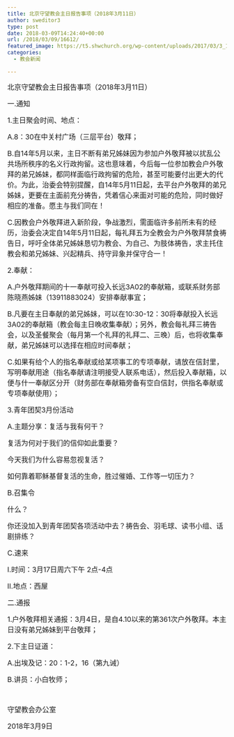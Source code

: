 ```yaml
---
title: 北京守望教会主日报告事项（2018年3月11日）
author: sweditor3
type: post
date: 2018-03-09T14:24:40+00:00
url: /2018/03/09/16612/
featured_image: https://t5.shwchurch.org/wp-content/uploads/2017/03/3_130219104614_1.jpg
categories:
  - 教会新闻

---
```

<span style="font-size: 12pt;">北京守望教会主日报告事项（2018年3月11日）</span>

<!--more-->

<span style="font-size: 12pt;">一.通知</span>

<span style="font-size: 12pt;">1.主日聚会时间、地点：</span>

<span style="font-size: 12pt;">A.8：30在中关村广场（三层平台）敬拜；</span>

<span style="font-size: 12pt;">B.自14年5月以来，主日不断有弟兄姊妹因为参加户外敬拜被以扰乱公共场所秩序的名义行政拘留。这也意味着，今后每一位参加教会户外敬拜的弟兄姊妹，都同样面临行政拘留的危险，甚至可能要付出更大的代价。为此，治委会特别提醒，自14年5月11日起，去平台户外敬拜的弟兄姊妹，更要在主面前充分祷告，凭着信心来面对可能的危险，同时做好相应的准备。愿主与我们同在！</span>

<span style="font-size: 12pt;">C.因教会户外敬拜进入新阶段，争战激烈，需面临许多前所未有的经历，治委会决定自14年5月11日起，每礼拜五为全教会为户外敬拜禁食祷告日，呼吁全体弟兄姊妹恳切为教会、为自己、为肢体祷告，求主托住教会和弟兄姊妹、兴起精兵、持守异象并保守合一！</span>

<span style="font-size: 12pt;">2.奉献：</span>

<span style="font-size: 12pt;">A.户外敬拜期间的十一奉献可投入长远3A02的奉献箱，或联系财务部陈晓燕姊妹（13911883024）安排奉献事宜；</span>

<span style="font-size: 12pt;">B.凡要在主日奉献的弟兄姊妹，可以在10:30-12：30将奉献投入长远3A02的奉献箱（教会每主日晚收集奉献）；另外，教会每礼拜三祷告会，以及圣餐聚会（每月第一个礼拜的礼拜二、三晚）后，也将收集奉献，弟兄姊妹可以选择在相应时间奉献；</span>

<span style="font-size: 12pt;">C.如果有给个人的指名奉献或给某项事工的专项奉献，请放在信封里，写明奉献用途（指名奉献请注明接受人联系电话），然后投入奉献箱，以便与什一奉献区分开（财务部在奉献箱旁备有空白信封，供指名奉献或专项奉献使用）；</span>

<span style="font-size: 12pt;">3.青年团契3月份活动</span>

<span style="font-size: 12pt;">A.主题分享：复活与我有何干？</span>

<span style="font-size: 12pt;">复活为何对于我们的信仰如此重要？</span>

<span style="font-size: 12pt;">今天我们为什么容易忽视复活？</span>

<span style="font-size: 12pt;">如何靠着耶稣基督复活的生命，胜过催婚、工作等一切压力？</span>

<span style="font-size: 12pt;">B.召集令</span>

<span style="font-size: 12pt;">什么？</span>

<span style="font-size: 12pt;">你还没加入到青年团契各项活动中去？祷告会、羽毛球、读书小组、话剧排练？</span>

<span style="font-size: 12pt;">C.速来</span>

<span style="font-size: 12pt;">I.时间：3月17日周六下午 2点-4点</span>

<span style="font-size: 12pt;">II.地点：西屋</span>

<span style="font-size: 12pt;">二.通报</span>

<span style="font-size: 12pt;">1.户外敬拜相关通报：3月4日，是自4.10以来的第361次户外敬拜。本主日没有弟兄姊妹到平台敬拜；</span>

<span style="font-size: 12pt;">2.下主日证道：</span>

<span style="font-size: 12pt;">A.出埃及记：20：1-2，16（第九诫）</span>

<span style="font-size: 12pt;">B.讲员：小白牧师；</span>

&nbsp;

<span style="font-size: 12pt;">守望教会办公室</span>

 <span style="font-size: 12pt;">2018年3月9日</span>